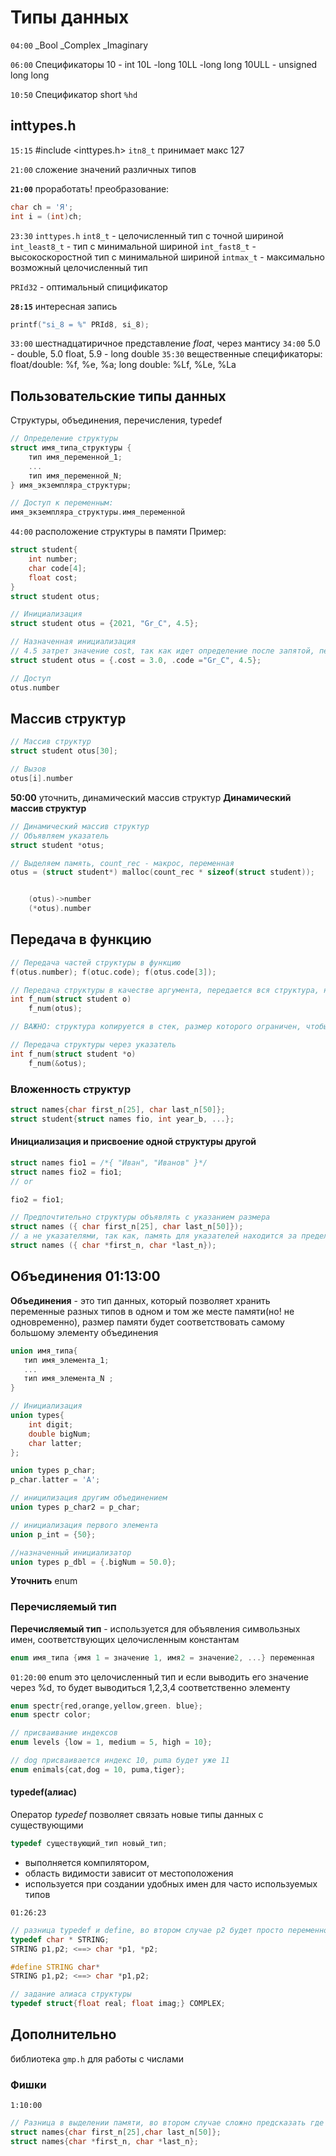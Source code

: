 # Типы данных

`04:00`
_Bool
_Complex
_Imaginary

`06:00` Спецификаторы
10 - int
10L -long
10LL -long long
10ULL - unsigned long long

`10:50` Спецификатор
short `%hd`

## inttypes.h

`15:15` #include <inttypes.h>
`itn8_t` принимает макс 127

`21:00` сложение значений различных типов

__`21:00`__ проработать!
преобразование:
```c
char ch = 'Я';
int i = (int)ch; 
```

`23:30` `inttypes.h`
`int8_t`		- целочисленный тип с точной шириной
`int_least8_t`	- тип с минимальной шириной
`int_fast8_t`	- высокоскоростной тип с минимальной шириной
`intmax_t`		- максимально возможный целочисленный тип

`PRId32` - оптимальный спицификатор

__`28:15`__ интересная запись

```c
printf("si_8 = %" PRId8, si_8);
```

`33:00` шестнадцатиричное представление _float_, через мантису
`34:00` 5.0 - double, 5.0 float, 5.9 - long double
`35:30` вещественные спецификаторы: float/double: %f, %e, %a; long double: %Lf, %Le, %La

## Пользовательские типы данных

Структуры, объединения, перечисления, typedef

```c
// Определение структуры
struct имя_типа_структуры {
	тип имя_переменной_1;
	...
	тип имя_переменной_N;
} имя_экземпляра_структуры;

// Доступ к переменным:
имя_экземпляра_структуры.имя_переменной
```

`44:00` расположение структуры в памяти
Пример:

```c
struct student{
	int number;
	char code[4];
	float cost;
}
struct student otus;
```

```c
// Инициализация
struct student otus = {2021, "Gr_C", 4.5};
```

```c
// Назначенная инициализация
// 4.5 затрет значение cost, так как идет определение после запятой, переменной code и задается следующая после code переменная, а это cost   
struct student otus = {.cost = 3.0, .code ="Gr_C", 4.5};
```

```c
// Доступ
otus.number
```

## Массив структур

```c
// Массив структур
struct student otus[30];

// Вызов
otus[i].number
```

__50:00__ уточнить, динамический массив структур
**Динамический массив структур**

```c
// Динамический массив структур
// Объявляем указатель
struct student *otus; 

// Выделяем память, count_rec - макрос, переменная
otus = (struct student*) malloc(count_rec * sizeof(struct student));


	(otus)->number
	(*otus).number
```

## Передача в функцию

```c
// Передача частей структуры в функцию
f(otus.number); f(otuc.code); f(otus.code[3]);

// Передача структуры в качестве аргумента, передается вся структура, не адрес и работа идет с копией, сама структура не меняется, для изменении структуры передается указатель
int f_num(struct student o)
	f_num(otus);

// ВАЖНО: структура копируется в стек, размер которого ограничен, чтобы это обойти для больших структур, в функцию передается указатель и в стек попадает только указатель

// Передача структуры через указатель
int f_num(struct student *o)
	f_num(&otus);
```

### Вложенность структур

```c
struct names{char first_n[25], char last_n[50]};
struct student{struct names fio, int year_b, ...};
```

#### Инициализация и присвоение одной структуры другой

```c
struct names fio1 = /*{ "Иван", "Иванов" }*/
struct names fio2 = fio1;
// or

fio2 = fio1;

// Предпочтительно структуры объявлять с указанием размера 
struct names ({ char first_n[25], char last_n[50]});
// а не указателями, так как, память для указателей находится за пределами памяти структуры
struct names ({ char *first_n, char *last_n});
```

## Объединения 01:13:00

**Объединения** - это тип данных, который позволяет хранить переменные разных типов в одном и том же месте памяти(но! не одновременно), размер памяти будет соответствовать самому большому элементу объединения

 ```c
union имя_типа{
	тип имя_элемента_1;
	...
	тип имя_элемента_N ;
}
```

```c
// Инициализация
union types{
	int digit;
	double bigNum;
	char latter;
};

union types p_char;
p_char.latter = 'A';
```

```c
// иницилизация другим объединением
union types p_char2 = p_char; 
```

```c
// инициализация первого элемента
union p_int = {50}; 
```

```c
//назначенный инициализатор
union types p_dbl = {.bigNum = 50.0}; 
```

__Уточнить__ enum

### Перечисляемый тип

**Перечисляемый тип** - используется для объявления симвользных имен, соответствующих целочисленным константам

```c
enum имя_типа {имя 1 = значение 1, имя2 = значение2, ...} переменная
```

`01:20:00` enum это целочисленный тип и если выводить его значение через %d, то будет выводиться 1,2,3,4 соответственно элементу

```c
enum spectr{red,orange,yellow,green. blue};
enum spectr color;
```

```c
// присваивание индексов
enum levels {low = 1, medium = 5, high = 10};
```

```c
// dog присваивается индекс 10, puma будет уже 11
enum enimals{cat,dog = 10, puma,tiger};
```

#### typedef(алиас)

Оператор _typedef_ позволяет связать новые типы данных с существующими

```c
typedef существующий_тип новый_тип;
```

- выполняется компилятором,
- область видимости зависит от местоположения
- используется при создании удобных имен для часто используемых типов

`01:26:23`

```c
// разница typedef и define, во втором случае p2 будет просто переменной, а в первом это указатель
typedef char * STRING;
STRING p1,p2; <==> char *p1, *p2;

#define STRING char*
STRING p1,p2; <==> char *p1,p2;
```

```c
// задание алиаса структуры
typedef struct{float real; float imag;} COMPLEX;
```

## Дополнительно

библиотека `gmp.h` для работы с числами

### Фишки

`1:10:00`

```c
// Разница в выделении памяти, во втором случае сложно предсказать где выделится память, в то время как в первом память выделяется внутри структуры
struct names{char first_n[25],char last_n[50]};
struct names{char *first_n, char *last_n};
```
